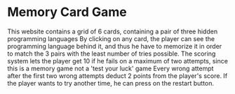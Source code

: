 # Memory Card Game

This website contains a grid of 6 cards, containing a pair of three hidden programming languages 
By clicking on any card, the player can see the programming language behind it, and thus he have to memorize it in order to match the 3 pairs with the least number of tries possible.
The scoring system lets the player get 10 if he fails on a maximum of two attempts, since this is a memory game not a 'test your luck' game
Every wrong attempt after the first two wrong attempts deduct 2 points from the player's score.
If the player wants to try another time, he can press on the restart button.